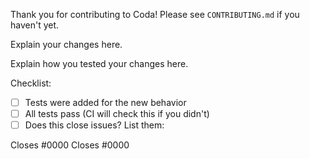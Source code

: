Thank you for contributing to Coda! Please see `CONTRIBUTING.md` if you haven't
yet.

Explain your changes here.

Explain how you tested your changes here.

Checklist:

- [ ] Tests were added for the new behavior
- [ ] All tests pass (CI will check this if you didn't)
- [ ] Does this close issues? List them:

Closes #0000
Closes #0000
